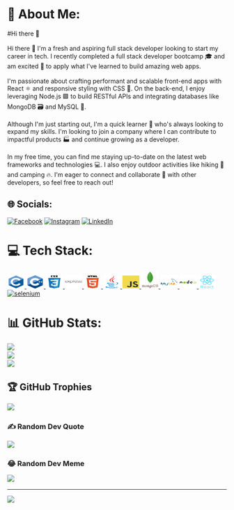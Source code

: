 # 💫 About Me:
#Hi there 👋<br><br>Hi there 👋 I'm a fresh and aspiring full stack developer looking to start my career in tech. I recently completed a full stack developer bootcamp 🎓 and am excited 🤩 to apply what I've learned to build amazing web apps.<br><br>I'm passionate about crafting performant and scalable front-end apps with React ⚛️ and responsive styling with CSS 🎨. On the back-end, I enjoy leveraging Node.js 🟩 to build RESTful APIs and integrating databases like MongoDB 🗃️ and MySQL 📀.<br><br>Although I'm just starting out, I'm a quick learner 📖 who's always looking to expand my skills. I'm looking to join a company where I can contribute to impactful products 🏭 and continue growing as a developer.<br><br>In my free time, you can find me staying up-to-date on the latest web frameworks and technologies 💻. I also enjoy outdoor activities like hiking 🥾 and camping 🔥. I'm eager to connect and collaborate 🤝 with other developers, so feel free to reach out!


## 🌐 Socials:
[![Facebook](https://img.shields.io/badge/Facebook-%231877F2.svg?logo=Facebook&logoColor=white)](https://facebook.com/shrikant.gaikwad.31392) [![Instagram](https://img.shields.io/badge/Instagram-%23E4405F.svg?logo=Instagram&logoColor=white)](https://instagram.com/its_shri_20) [![LinkedIn](https://img.shields.io/badge/LinkedIn-%230077B5.svg?logo=linkedin&logoColor=white)](https://linkedin.com/in/contactshrikantgaikwad/) 

# 💻 Tech Stack:
<p align="left" style="gap:10;"> <a href="https://www.cprogramming.com/" target="_blank" rel="noreferrer"> <img src="https://raw.githubusercontent.com/devicons/devicon/master/icons/c/c-original.svg" alt="c" width="40" height="30"/> </a> <a href="https://www.w3schools.com/cpp/" target="_blank" rel="noreferrer"> <img src="https://raw.githubusercontent.com/devicons/devicon/master/icons/cplusplus/cplusplus-original.svg" alt="cplusplus" width="40" height="30"/> </a> <a href="https://www.w3schools.com/css/" target="_blank" rel="noreferrer"> <img src="https://raw.githubusercontent.com/devicons/devicon/master/icons/css3/css3-original-wordmark.svg" alt="css3" width="40" height="30"/> </a> <a href="https://expressjs.com" target="_blank" rel="noreferrer"> <img src="https://raw.githubusercontent.com/devicons/devicon/master/icons/express/express-original-wordmark.svg" alt="express" width="40" height="30"/> </a> <a href="https://www.w3.org/html/" target="_blank" rel="noreferrer"> <img src="https://raw.githubusercontent.com/devicons/devicon/master/icons/html5/html5-original-wordmark.svg" alt="html5" width="40" height="30"/> </a> <a href="https://www.java.com" target="_blank" rel="noreferrer"> <img src="https://raw.githubusercontent.com/devicons/devicon/master/icons/java/java-original.svg" alt="java" width="40" height="30"/> </a> <a href="https://developer.mozilla.org/en-US/docs/Web/JavaScript" target="_blank" rel="noreferrer"> <img src="https://raw.githubusercontent.com/devicons/devicon/master/icons/javascript/javascript-original.svg" alt="javascript" width="40" height="30"/> </a> <a href="https://www.mongodb.com/" target="_blank" rel="noreferrer"> <img src="https://raw.githubusercontent.com/devicons/devicon/master/icons/mongodb/mongodb-original-wordmark.svg" alt="mongodb" width="40" height="40"/> </a> <a href="https://www.mysql.com/" target="_blank" rel="noreferrer"> <img src="https://raw.githubusercontent.com/devicons/devicon/master/icons/mysql/mysql-original-wordmark.svg" alt="mysql" width="40" height="30"/> </a> <a href="https://nodejs.org" target="_blank" rel="noreferrer"> <img src="https://raw.githubusercontent.com/devicons/devicon/master/icons/nodejs/nodejs-original-wordmark.svg" alt="nodejs" width="40" height="30"/> </a> <a href="https://reactjs.org/" target="_blank" rel="noreferrer"> <img src="https://raw.githubusercontent.com/devicons/devicon/master/icons/react/react-original-wordmark.svg" alt="react" width="40" height="30"/> </a> <a href="https://www.selenium.dev" target="_blank" rel="noreferrer"> <img src="https://raw.githubusercontent.com/detain/svg-logos/780f25886640cef088af994181646db2f6b1a3f8/svg/selenium-logo.svg" alt="selenium" width="30" height="30"/> </a> </p>


# 📊 GitHub Stats:
![](https://github-readme-stats.vercel.app/api?username=shrikantg199&theme=radical&hide_border=true&include_all_commits=true&count_private=true)<br/>
![](https://github-readme-streak-stats.herokuapp.com/?user=shrikantg199&theme=radical&hide_border=true)<br/>
![](https://github-readme-stats.vercel.app/api/top-langs/?username=shrikantg199&theme=radical&hide_border=true&include_all_commits=true&count_private=true&layout=compact)

## 🏆 GitHub Trophies
![](https://github-profile-trophy.vercel.app/?username=shrikantg199&theme=discord&no-frame=true&no-bg=false&margin-w=4)

### ✍️ Random Dev Quote
![](https://quotes-github-readme.vercel.app/api?type=horizontal&theme=tokyonight)

### 😂 Random Dev Meme
<img src='https://randommeme-five.vercel.app/' style="height: 400px;"/>

---
[![](https://visitcount.itsvg.in/api?id=shrikantg199&icon=0&color=7)](https://visitcount.itsvg.in)

<!-- Proudly created with GPRM ( https://gprm.itsvg.in ) -->
